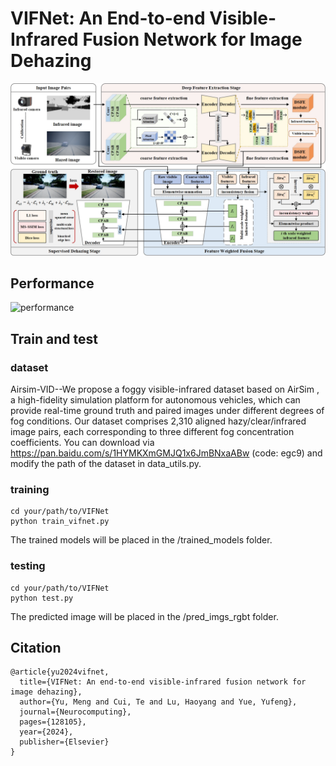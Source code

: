 # VIFNet: An End-to-end Visible-Infrared Fusion Network for Image Dehazing

![method](https://github.com/mengyu212/VIFNet_dehazing/blob/master/img/method.jpg)
## Performance
![performance](https://github.com/mengyu212/VIFNet_dehazing/blob/master/img/performance.jpg)

## Train and test
### dataset
Airsim-VID--We propose a foggy visible-infrared dataset based on AirSim , a high-fidelity simulation platform for autonomous vehicles, which can provide real-time ground truth and paired images under different degrees of fog conditions. Our dataset comprises 2,310 aligned hazy/clear/infrared image pairs, each corresponding to three different fog concentration coefficients.
You can download via https://pan.baidu.com/s/1HYMKXmGMJQ1x6JmBNxaABw (code: egc9) and modify the path of the dataset in data_utils.py. 
### training
```
cd your/path/to/VIFNet
python train_vifnet.py
```
The trained models will be placed in the /trained_models folder.
### testing
```
cd your/path/to/VIFNet
python test.py
```
The predicted image will be placed in the /pred_imgs_rgbt folder.

## Citation
```
@article{yu2024vifnet,
  title={VIFNet: An end-to-end visible-infrared fusion network for image dehazing},
  author={Yu, Meng and Cui, Te and Lu, Haoyang and Yue, Yufeng},
  journal={Neurocomputing},
  pages={128105},
  year={2024},
  publisher={Elsevier}
}
```
